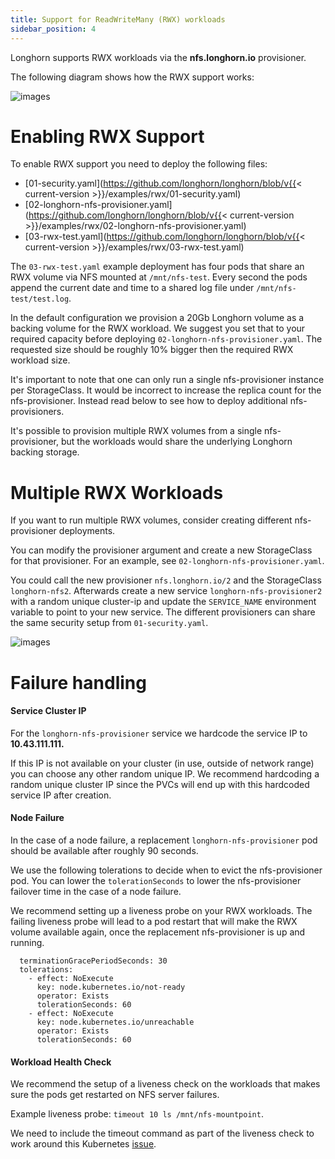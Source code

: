 ```yaml
---
title: Support for ReadWriteMany (RWX) workloads
sidebar_position: 4
---
```


Longhorn supports RWX workloads via the **nfs.longhorn.io** provisioner.

The following diagram shows how the RWX support works:

![images](/img/diagrams/rwx/rwx-01.png)

# Enabling RWX Support

To enable RWX support you need to deploy the following files:

- [01-security.yaml](https://github.com/longhorn/longhorn/blob/v{{< current-version >}}/examples/rwx/01-security.yaml)
- [02-longhorn-nfs-provisioner.yaml](https://github.com/longhorn/longhorn/blob/v{{< current-version >}}/examples/rwx/02-longhorn-nfs-provisioner.yaml)
- [03-rwx-test.yaml](https://github.com/longhorn/longhorn/blob/v{{< current-version >}}/examples/rwx/03-rwx-test.yaml)

The `03-rwx-test.yaml` example deployment has four pods that share an RWX volume via NFS mounted at `/mnt/nfs-test`. Every second the pods append the current date and time to a shared log file under `/mnt/nfs-test/test.log`.

In the default configuration we provision a 20Gb Longhorn volume as a backing volume for the RWX workload. We suggest you set that to your required capacity before deploying `02-longhorn-nfs-provisioner.yaml`.
The requested size should be roughly 10% bigger then the required RWX workload size.

It's important to note that one can only run a single nfs-provisioner instance per StorageClass. It would be incorrect to increase the replica count for the nfs-provisioner. Instead read below to see how to deploy additional nfs-provisioners.

It's possible to provision multiple RWX volumes from a single nfs-provisioner, but the workloads would share the underlying Longhorn backing storage.

# Multiple RWX Workloads

If you want to run multiple RWX volumes, consider creating different nfs-provisioner deployments.

You can modify the provisioner argument and create a new StorageClass for that provisioner. For an example, see `02-longhorn-nfs-provisioner.yaml`.

You could call the new provisioner `nfs.longhorn.io/2` and the StorageClass `longhorn-nfs2`. Afterwards create a new service `longhorn-nfs-provisioner2` with a random unique cluster-ip and update the `SERVICE_NAME` environment variable to point to your new service. The different provisioners can share the same security setup from `01-security.yaml`.

![images](/img/diagrams/rwx/rwx-02.png)

# Failure handling

#### Service Cluster IP

For the `longhorn-nfs-provisioner` service we hardcode the service IP to **10.43.111.111.**

If this IP is not available on your cluster (in use, outside of network range) you can choose any other random unique IP.
We recommend hardcoding a random unique cluster IP since the PVCs will end up with this hardcoded service IP after creation.

#### Node Failure
In the case of a node failure, a replacement `longhorn-nfs-provisioner` pod should be available after roughly 90 seconds.

We use the following tolerations to decide when to evict the nfs-provisioner pod. You can lower the `tolerationSeconds`
to lower the nfs-provisioner failover time in the case of a node failure.

We recommend setting up a liveness probe on your RWX workloads.
The failing liveness probe will lead to a pod restart that will make the RWX volume available again, once the replacement nfs-provisioner is up and running.

      terminationGracePeriodSeconds: 30
      tolerations:
        - effect: NoExecute
          key: node.kubernetes.io/not-ready
          operator: Exists
          tolerationSeconds: 60
        - effect: NoExecute
          key: node.kubernetes.io/unreachable
          operator: Exists
          tolerationSeconds: 60

#### Workload Health Check

We recommend the setup of a liveness check on the workloads that makes sure the pods get restarted on NFS server failures.

Example liveness probe: `timeout 10 ls /mnt/nfs-mountpoint`.

We need to include the timeout command as part of the liveness check to work around this Kubernetes [issue](https://github.com/kubernetes/kubernetes/issues/26895).